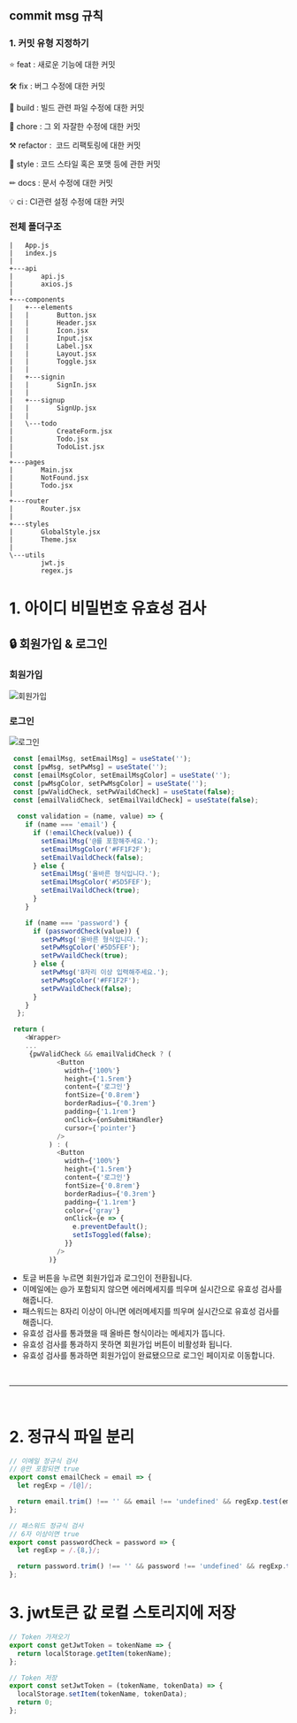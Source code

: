 ## commit msg 규칙

### 1. 커밋 유형 지정하기

⭐ feat : 새로운 기능에 대한 커밋

🛠 fix : 버그 수정에 대한 커밋

🧱 build : 빌드 관련 파일 수정에 대한 커밋

👏 chore : 그 외 자잘한 수정에 대한 커밋

⚒ refactor :  코드 리팩토링에 대한 커밋

🎨 style : 코드 스타일 혹은 포맷 등에 관한 커밋

✏ docs : 문서 수정에 대한 커밋

💡 ci : CI관련 설정 수정에 대한 커밋


### 전체 폴더구조
```
|   App.js
|   index.js
|
+---api
|       api.js
|       axios.js
|
+---components
|   +---elements
|   |       Button.jsx
|   |       Header.jsx
|   |       Icon.jsx
|   |       Input.jsx
|   |       Label.jsx
|   |       Layout.jsx
|   |       Toggle.jsx
|   |
|   +---signin
|   |       SignIn.jsx
|   |
|   +---signup
|   |       SignUp.jsx
|   |
|   \---todo
|           CreateForm.jsx
|           Todo.jsx
|           TodoList.jsx
|
+---pages
|       Main.jsx
|       NotFound.jsx
|       Todo.jsx
|
+---router
|       Router.jsx
|
+---styles
|       GlobalStyle.jsx
|       Theme.jsx
|
\---utils
        jwt.js
        regex.js
```


# 1. 아이디 비밀번호 유효성 검사 

## 🔒 회원가입 & 로그인
### 회원가입
![회원가입](https://user-images.githubusercontent.com/72599761/198223715-aa018c06-7ba9-49c7-a505-412333becc09.gif)

### 로그인
![로그인](https://user-images.githubusercontent.com/72599761/198223948-99c8aa24-606d-4efb-ba51-98bb6ddf5701.gif)

```javascript
 const [emailMsg, setEmailMsg] = useState('');
 const [pwMsg, setPwMsg] = useState('');
 const [emailMsgColor, setEmailMsgColor] = useState('');
 const [pwMsgColor, setPwMsgColor] = useState('');
 const [pwValidCheck, setPwVaildCheck] = useState(false);
 const [emailValidCheck, setEmailVaildCheck] = useState(false);
  
  const validation = (name, value) => {
    if (name === 'email') {
      if (!emailCheck(value)) {
        setEmailMsg('@를 포함해주세요.');
        setEmailMsgColor('#FF1F2F');
        setEmailVaildCheck(false);
      } else {
        setEmailMsg('올바른 형식입니다.');
        setEmailMsgColor('#5D5FEF');
        setEmailVaildCheck(true);
      }
    }

    if (name === 'password') {
      if (passwordCheck(value)) {
        setPwMsg('올바른 형식입니다.');
        setPwMsgColor('#5D5FEF');
        setPwVaildCheck(true);
      } else {
        setPwMsg('8자리 이상 입력해주세요.');
        setPwMsgColor('#FF1F2F');
        setPwVaildCheck(false);
      }
    }
  };
```

```javascript
 return (
    <Wrapper>
    ...
     {pwValidCheck && emailValidCheck ? (
            <Button
              width={'100%'}
              height={'1.5rem'}
              content={'로그인'}
              fontSize={'0.8rem'}
              borderRadius={'0.3rem'}
              padding={'1.1rem'}
              onClick={onSubmitHandler}
              cursor={'pointer'}
            />
          ) : (
            <Button
              width={'100%'}
              height={'1.5rem'}
              content={'로그인'}
              fontSize={'0.8rem'}
              borderRadius={'0.3rem'}
              padding={'1.1rem'}
              color={'gray'}
              onClick={e => {
                e.preventDefault();
                setIsToggled(false);
              }}
            />
          )}
```

- 토글 버튼을 누르면 회원가입과 로그인이 전환됩니다.
- 이메일에는 @가 포함되지 않으면 에러메세지를 띄우며 실시간으로 유효성 검사를 해줍니다.
- 패스워드는 8자리 이상이 아니면 에러메세지를 띄우며 실시간으로 유효성 검사를 해줍니다.
- 유효성 검사를 통과했을 때 올바른 형식이라는 메세지가 뜹니다. 
- 유효성 검사를 통과하지 못하면 회원가입 버튼이 비활성화 됩니다.
- 유효성 검사를 통과하면 회원가입이 완료됐으므로 로그인 페이지로 이동합니다.

<br>
<hr>
<br>

# 2. 정규식 파일 분리 
```javascript
// 이메일 정규식 검사
// @만 포함되면 true
export const emailCheck = email => {
  let regExp = /[@]/;

  return email.trim() !== '' && email !== 'undefined' && regExp.test(email);
};

// 패스워드 정규식 검사
// 6자 이상이면 true
export const passwordCheck = password => {
  let regExp = /.{8,}/;

  return password.trim() !== '' && password !== 'undefined' && regExp.test(password);
};
```

# 3. jwt토큰 값 로컬 스토리지에 저장 

```javascript
// Token 가져오기
export const getJwtToken = tokenName => {
  return localStorage.getItem(tokenName);
};

// Token 저장
export const setJwtToken = (tokenName, tokenData) => {
  localStorage.setItem(tokenName, tokenData);
  return 0;
};
```
